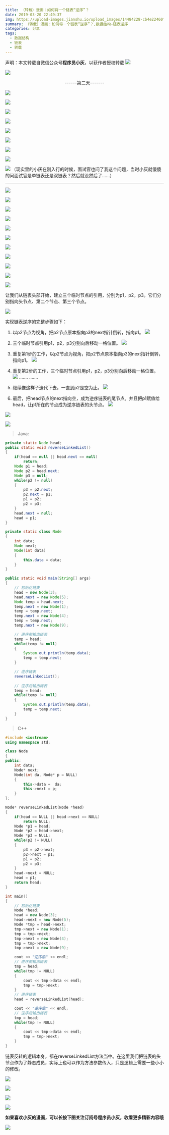 ```yaml
---
title: （转载）漫画：如何将一个链表“逆序”？
date: 2019-03-20 22:49:37
img: https://upload-images.jianshu.io/upload_images/14484228-cb4e22460f2303b3.jpg?imageMogr2/auto-orient/strip%7CimageView2/2/w/1240
summary: （转载）漫画：如何将一个链表“逆序”？,数据结构-链表逆序
categories: 分享
tags:
  - 数据结构
  - 链表
  - 转载
---
```

声明：本文转载自微信公众号**程序员小灰**，以获作者授权转载
![](https://upload-images.jianshu.io/upload_images/14484228-cb4e22460f2303b3.jpg?imageMogr2/auto-orient/strip%7CimageView2/2/w/1240)

![](https://upload-images.jianshu.io/upload_images/14484228-d7408b70b61c39d3.jpg?imageMogr2/auto-orient/strip%7CimageView2/2/w/1240)
<center>------第二天-------</center>

![](https://upload-images.jianshu.io/upload_images/14484228-8ae376c01b1f7349.jpg?imageMogr2/auto-orient/strip%7CimageView2/2/w/1240)

![](https://upload-images.jianshu.io/upload_images/14484228-00e6674f32a9d0bd.jpg?imageMogr2/auto-orient/strip%7CimageView2/2/w/1240)

![](https://upload-images.jianshu.io/upload_images/14484228-1f8fbb7c0bafa40e.jpg?imageMogr2/auto-orient/strip%7CimageView2/2/w/1240)

![](https://upload-images.jianshu.io/upload_images/14484228-65b9bc4ee4a3f7bb.jpg?imageMogr2/auto-orient/strip%7CimageView2/2/w/1240)

![](https://upload-images.jianshu.io/upload_images/14484228-0b4358cb3da169c7.jpg?imageMogr2/auto-orient/strip%7CimageView2/2/w/1240)

![](https://upload-images.jianshu.io/upload_images/14484228-9d0f546519bf16c9.png?imageMogr2/auto-orient/strip%7CimageView2/2/w/1240)

![](https://upload-images.jianshu.io/upload_images/14484228-447a04f4a48b521d.png?imageMogr2/auto-orient/strip%7CimageView2/2/w/1240)

![](https://upload-images.jianshu.io/upload_images/14484228-81b0895c78e1a31e.jpg?imageMogr2/auto-orient/strip%7CimageView2/2/w/1240)

![](https://upload-images.jianshu.io/upload_images/14484228-78ad295430a3491d.jpg?imageMogr2/auto-orient/strip%7CimageView2/2/w/1240)
（现实里的小灰在刚入行的时候，面试官也问了我这个问题，当时小灰就傻傻的问面试官是单链表还是双链表？然后就没然后了......）
***
![](https://upload-images.jianshu.io/upload_images/14484228-31488f15a61e494f.jpg?imageMogr2/auto-orient/strip%7CimageView2/2/w/1240)

![](https://upload-images.jianshu.io/upload_images/14484228-cf5860149f92c74f.jpg?imageMogr2/auto-orient/strip%7CimageView2/2/w/1240)

![](https://upload-images.jianshu.io/upload_images/14484228-5b8d3f33099a4d70.png?imageMogr2/auto-orient/strip%7CimageView2/2/w/1240)

![](https://upload-images.jianshu.io/upload_images/14484228-34ed4811378a8d82.png?imageMogr2/auto-orient/strip%7CimageView2/2/w/1240)

![](https://upload-images.jianshu.io/upload_images/14484228-0b4e47836ea6681a.png?imageMogr2/auto-orient/strip%7CimageView2/2/w/1240)

![](https://upload-images.jianshu.io/upload_images/14484228-1beb05c1519be4f7.png?imageMogr2/auto-orient/strip%7CimageView2/2/w/1240)

![](https://upload-images.jianshu.io/upload_images/14484228-2cd160a2febbd672.png?imageMogr2/auto-orient/strip%7CimageView2/2/w/1240)

![](https://upload-images.jianshu.io/upload_images/14484228-3607e44d7748183d.png?imageMogr2/auto-orient/strip%7CimageView2/2/w/1240)

![](https://upload-images.jianshu.io/upload_images/14484228-02fc7791ea3dee90.png?imageMogr2/auto-orient/strip%7CimageView2/2/w/1240)

![](https://upload-images.jianshu.io/upload_images/14484228-cb0591d346e9c5c0.png?imageMogr2/auto-orient/strip%7CimageView2/2/w/1240)

![](https://upload-images.jianshu.io/upload_images/14484228-31265798ade6d339.png?imageMogr2/auto-orient/strip%7CimageView2/2/w/1240)

让我们从链表头部开始，建立三个临时节点的引用，分别为p1，p2，p3。它们分别指向头节点、第二个节点、第三个节点。

![](https://upload-images.jianshu.io/upload_images/14484228-0e6f8a3fad5ec787.png?imageMogr2/auto-orient/strip%7CimageView2/2/w/1240)

实现链表逆序的完整步骤如下：

1. 以p2节点为视角，把p2节点原本指向p3的next指针倒转，指向p1。
![](https://upload-images.jianshu.io/upload_images/14484228-7952044da7e225fd.png?imageMogr2/auto-orient/strip%7CimageView2/2/w/1240)

2. 三个临时节点引用p1，p2，p3分别向后移动一格位置。
![](https://upload-images.jianshu.io/upload_images/14484228-322432dfeaaf0597.png?imageMogr2/auto-orient/strip%7CimageView2/2/w/1240)

3. 重复第1步的工作，以p2节点为视角，把p2节点原本指向p3的next指针倒转，指向p1。
![](https://upload-images.jianshu.io/upload_images/14484228-4c0c4975c258c55b.png?imageMogr2/auto-orient/strip%7CimageView2/2/w/1240)

4. 重复第2步的工作，三个临时节点引用p1，p2，p3分别向后移动一格位置。
![](https://upload-images.jianshu.io/upload_images/14484228-d4a2cd2d93646035.png?imageMogr2/auto-orient/strip%7CimageView2/2/w/1240)
.......
.......

5. 继续像这样子迭代下去，一直到p2是空为止。
![](https://upload-images.jianshu.io/upload_images/14484228-8b39745e489c0498.png?imageMogr2/auto-orient/strip%7CimageView2/2/w/1240)

6. 最后，把head节点的next指向空，成为逆序链表的尾节点。并且把p1赋值给head，让p1所在的节点成为逆序链表的头节点。
![](https://upload-images.jianshu.io/upload_images/14484228-ee4ee60c03499905.png?imageMogr2/auto-orient/strip%7CimageView2/2/w/1240)

![](https://upload-images.jianshu.io/upload_images/14484228-e97bbf305a186106.png?imageMogr2/auto-orient/strip%7CimageView2/2/w/1240)

![](https://upload-images.jianshu.io/upload_images/14484228-64d00c433eed1d41.png?imageMogr2/auto-orient/strip%7CimageView2/2/w/1240)

> Java:

```java
private static Node head;
public static void reverseLinkedList()
{
    if(head == null || head.next == null)
        return;
    Node p1 = head;
    Node p2 = head.next;
    Node p3 = null;
    while(p2 != null)
    {
        p3 = p2.next;
        p2.next = p1;
        p1 = p2;
        p2 = p3;
    }
    head.next = null;
    head = p1;
}

private static class Node
{
    int data;
    Node next;
    Node(int data)
    {
        this.data = data;
    }
}

public static void main(String[] args)
{
    // 初始化链表
    head = new Node(3);
    head.next = new Node(5);
    Node temp = head.next;
    temp.next = new Node(1);
    temp = temp.next;
    temp.next = new Node(4);
    temp = temp.next;
    temp.next = new Node(9);

    // 逆序前输出链表
    temp = head;
    while(temp != null)
    {
        System.out.println(temp.data);
        temp = temp.next;
    }

    // 逆序链表
    reverseLinkedList();
    
    // 逆序后输出链表
    temp = head;
    while(temp != null)
    {
        System.out.println(temp.data);
        temp = temp.next;
    }
}
```
> C++

```cpp
#include <iostream>
using namespace std;

class Node
{
public:
    int data;
    Node* next;
    Node(int da, Node* p = NULL)
    {
        this->data =  da;
        this->next = p;
    }
};

Node* reverseLinkedList(Node *head)
{
    if(head == NULL || head->next == NULL)
        return NULL;
    Node *p1 = head;
    Node *p2 = head->next;
    Node *p3 = NULL;
    while(p2 != NULL)
    {
        p3 = p2->next;
        p2->next = p1;
        p1 = p2;
        p2 = p3;
    }
    head->next = NULL;
    head = p1;
    return head;
}

int main()
{
    // 初始化链表
    Node *head;
    head = new Node(3);
    head->next = new Node(5);
    Node *tmp = head->next;
    tmp->next = new Node(1);
    tmp = tmp->next;
    tmp->next = new Node(4);
    tmp = tmp->next;
    tmp->next = new Node(9);

    cout << "逆序前" << endl;
    // 逆序前输出链表
    tmp = head;
    while(tmp != NULL)
    {
        cout << tmp->data << endl;
        tmp = tmp->next;
    }
    // 逆序链表
    head = reverseLinkedList(head);

    cout << "逆序后" << endl;
    // 逆序后输出链表
    tmp = head;
    while(tmp != NULL)
    {
        cout << tmp->data << endl;
        tmp = tmp->next;
    }
}
```
链表反转的逻辑本身，都在reverseLinkedList方法当中。在这里我们把链表的头节点作为了静态成员，实际上也可以作为方法参数传入，只是逻辑上需要一些小小的修改。

![](https://upload-images.jianshu.io/upload_images/14484228-e251580228482082.png?imageMogr2/auto-orient/strip%7CimageView2/2/w/1240)

![](https://upload-images.jianshu.io/upload_images/14484228-16dcd7f3e50b6bc7.png?imageMogr2/auto-orient/strip%7CimageView2/2/w/1240)

![](https://upload-images.jianshu.io/upload_images/14484228-d7e6a1df05192e50.png?imageMogr2/auto-orient/strip%7CimageView2/2/w/1240)

![](https://upload-images.jianshu.io/upload_images/14484228-08c637cb5d85a7a9.png?imageMogr2/auto-orient/strip%7CimageView2/2/w/1240)

**如果喜欢小灰的漫画，可以长按下图关注订阅号程序员小灰，收看更多精彩内容哦**

![](https://upload-images.jianshu.io/upload_images/14484228-2e504c60210295e1.png?imageMogr2/auto-orient/strip%7CimageView2/2/w/1240)










